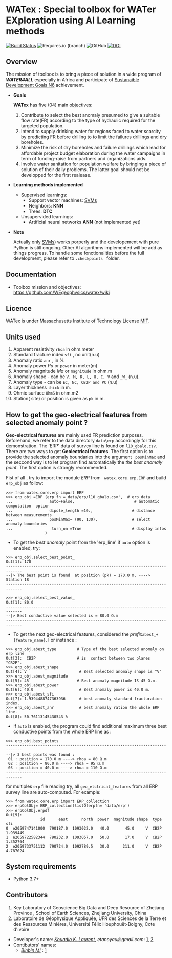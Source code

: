 # WATex : Special toolbox for WATer EXploration  using AI Learning methods

[![Build Status](https://travis-ci.com/WEgeophysics/watex.svg?branch=master)](https://travis-ci.com/WEgeophysics/watex) ![Requires.io (branch)](https://img.shields.io/requires/github/WEgeophysics/watex/master?style=flat-square) ![GitHub](https://img.shields.io/github/license/WEgeophysics/watex?color=blue&label=Licence&style=flat-square) [![DOI](https://zenodo.org/badge/DOI/10.5281/zenodo.4896758.svg)](https://doi.org/10.5281/zenodo.4896758)


## Overview

The mission of toolbox is to bring a piece of solution in a wide program of   **_WATER4ALL_** especially in Africa and participate of [Sustanaible Development Goals N6](https://www.un.org/sustainabledevelopment/development-agenda/) achievement. 

* **Goals** 

    **WATex** has five (04) main objectives:
    1. Contribute to select the best anomaly presumed to give a  suitable flow rate(FR) according
         to the type of hydraulic required for the targeted population.
    2. Intend to supply drinking water for regions faced to water scarcity  by predicting FR before  drilling to 
         to limit the failures drillings and dry boreholes.
    3. Minimize the risk of dry boreholes and failure drillings which lead for  affordable  project budget elaboration during the water campaigns 
         in term of funding-raise from partners and organizations aids.  
    4. Involve water sanitation for population welfare by bringing a piece of solution of their daily problems.
        The latter goal should not be developped for the first realease. 
   
* **Learning methods implemented**

    - Supervised learnings:  
        -  Support vector machines: [SVMs](https://www.csie.ntu.edu.tw/~cjlin/libsvm/)
        -  Neighbors: **KNN** 
        -  Trees: **DTC**
    - Unsupervided learnings: 
        -  Artificial neural networks **ANN** (not implemented yet)
 
* **Note** 

    Actually only [SVMs](https://www.csie.ntu.edu.tw/~cjlin/libsvm/)) works porperly and the developement with pure Python is still ongoing. 
    Other AI algorithms implemented will be add as things progress. To handle some fonctionalities before the full development, please refer to `.checkpoints ` folder.
     
## Documentation 

* Toolbox mission and objectives: https://github.com/WEgeophysics/watex/wiki

## Licence 

WATex is under Massachusetts Institute of Technology License [MIT](https://www.mit.edu/~amini/LICENSE.md).

## Units used 

1. Apparent resistivity `rhoa` in ohm.meter 
2. Standard fracture index `sfi`  , no unit(n.u) 
3. Anomaly ratio `anr` ,  in %
4. Anomaly power *Pa* or `power`  in meter(m) 
5. Anomaly magnitude *Ma* or `magnitude` in ohm.m 
6. Anomaly shape - can be `V, M, K, L, H, C, V` and `_W_` (n.u). 
7. Anomaly type - can be `EC, NC, CB2P and PC` (n.u)
8. Layer thickness `thick` in m. 
9. Ohmic surface `OhmS` in ohm.m2 
10. Station( site) or position is given as `pk` in m.

## How to get the geo-electrical features from selected anomaly point ?

**Geo-electrical features** are mainly used FR prediction purposes. 
 Beforehand, we refer  to the  data directory `data\erp` accordingly for this demonstration. 
 The 'ERP' data of survey line  is found on `l10_gbalo.csv`. There are two ways to get **Geolectrical features**. 
 The first option  is to provide the selected anomaly boundaries into the argument ` posMinMax` and 
  the seccond way is to let program  find automatically the *the best anomaly point*. The first option is strongly recommended. 

 Fist of all , try to import the module _ERP_ from ` watex.core.erp.ERP`  and build `erp_obj`
 as follow: 
```
>>> from watex.core.erp import ERP 
>>> erp_obj =ERP (erp_fn = data/erp/l10_gbalo.csv',  # erp_data 
...                auto=False,                          # automatic computation  option 
...                dipole_length =10.,                 # distance between measurements 
...                posMinMax= (90, 130),               # select anomaly boundaries 
...                 turn_on =True                      # display infos
                 )
```
 - To get the _best anomaly_ point from the 'erp_line' if `auto` option is enabled, try: 
```
>>> erp_obj.select_best_point_ 
Out[1]: 170 
-----------------------------------------------------------------------------
--|> The best point is found  at position (pk) = 170.0 m. ----> Station 18              
-----------------------------------------------------------------------------

>>> erp_obj.select_best_value_ 
Out[1]: 80.0
-----------------------------------------------------------------------------
--|> Best conductive value selected is = 80.0 Ω.m                    
-----------------------------------------------------------------------------
```
- To get the next geo-electrical features, considered the _prefix_`abest_+ {feature_name}`. 
For instance :

```
>>> erp_obj.abest_type         # Type of the best selected anomaly on erp line
Out[3]:  CB2P                  # is  contact between two planes "CB2P". 
>>> erp_obj.abest_shape         
Out[4]: V                       # Best selected anomaly shape is "V"
>>> erp_obj.abest_magnitude    
Out[5]: 45                     # Best anomaly magnitude IS 45 Ω.m. 
>>> erp_obj.abest_power         
Out[6]: 40.0                    # Best anomaly power is 40.0 m. 
>>> erp_obj.abest_sfi          
Out[7]: 1.9394488747363936      # best anomaly standard fracturation index.
>>> erp_obj.abest_anr           # best anomaly ration the whole ERP line.
Out[8]: 50.76113145430543 % 
```
- If `auto` is enabled, the program could find additional maximum three best 
conductive points from the whole  ERP line as : 
```
>>> erp_obj.best_points 
-----------------------------------------------------------------------------
--|> 3 best points was found :
 01 : position = 170.0 m ----> rhoa = 80 Ω.m
 02 : position = 80.0 m ----> rhoa = 95 Ω.m
 03 : position = 40.0 m ----> rhoa = 110 Ω.m               
-----------------------------------------------------------------------------
```
for multiples `erp` file reading try, all `geo_elctrical_features` from all 
ERP survey line are auto-computed. For example: 

```
>>> from watex.core.erp import ERP_collection
>>> erpColObj= ERP_collection(listOferpfn= 'data/erp')
>>> erpColObj.erpdf 
Out[9]:
               id      east      north  power  magnitude shape  type       sfi
0  e2059747141000  790187.0  1093022.0   40.0       45.0     V  CB2P  1.939449
1  e2059722582344  790232.0  1093057.0   50.0       17.0     V  CB2P  1.352764
2  e2059733751112  790724.0  1092789.5   30.0      211.0     V  CB2P  4.787024
```

## System requirements 
* Python 3.7+ 

## Contributors
  
1. Key Laboratory of Geoscience Big Data and Deep Resource of Zhejiang Province , School of Earth Sciences, Zhejiang University, China
2. Laboratoire de Géophysique Appliquée, UFR des Sciences de la Terre et des Ressources Minières, Université Félix Houphouët-Boigny, Cote d'Ivoire

* Developer's name:  [_Kouadio K. Laurent_](kkouao@zju.edu.cn), _etanoyau@gmail.com_: [1](http://www.zju.edu.cn/english/), [2](https://www.univ-fhb.edu.ci/index.php/ufr-strm/)
* Contibutors' names:
    *  [_Binbin MI_](mibinbin@zju.edu.cn) : [1](http://www.zju.edu.cn/english/)



	
	
	
	
	
	
	
	
	
	
	
	
	
	
	

